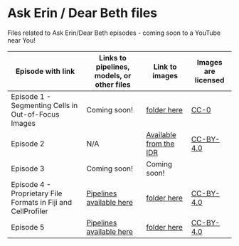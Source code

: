 # Ask Erin / Dear Beth files 
Files related to Ask Erin/Dear Beth episodes - coming soon to a YouTube near You!

| Episode with link | Links to pipelines, models, or other files | Link to images | Images are licensed |
|-------------------|--------------------------------------------|----------------|---------------------|
| Episode 1 - Segmenting Cells in Out-of-Focus Images| Coming soon! | [folder here](https://drive.google.com/drive/folders/1iGU0V7KW0AZBKOs-Hx15VAxYeNChPcln) | [CC-0](https://creativecommons.org/public-domain/cc0/) |
| Episode 2 | N/A | [Available from the IDR](https://idr.openmicroscopy.org/webclient/?show=plate-7376) | [CC-BY-4.0](https://creativecommons.org/licenses/by/4.0/)|
| Episode 3 | Coming soon! | Coming soon! | |
| Episode 4 - Proprietary File Formats in Fiji and CellProfiler| [Pipelines available here](https://github.com/ciminilab/AskErin_DearBeth/tree/main/files/Ep4_5) | [folder here](https://drive.google.com/drive/folders/1HaQIRUuYD-QBYhXM31ahR4XYuOkuDcal) | [CC-BY-4.0 ](https://creativecommons.org/licenses/by/4.0/) |
| Episode 5 | [Pipelines available here](https://github.com/ciminilab/AskErin_DearBeth/tree/main/files/Ep4_5) | [folder here](https://drive.google.com/drive/folders/1HaQIRUuYD-QBYhXM31ahR4XYuOkuDcal) | [CC-BY-4.0 ](https://creativecommons.org/licenses/by/4.0/) |

